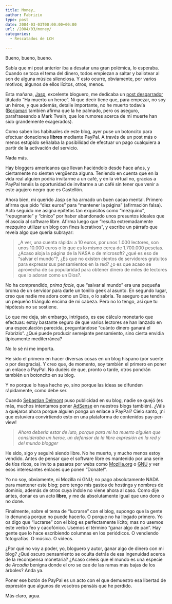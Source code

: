 ```yaml
---
title: Money…
author: Fabrizio
type: post
date: 2004-03-03T00:00:00+00:00
url: /2004/03/money/
categories:
  - Rescatados de LCH

---
```

Bueno, bueno, bueno.

Sabía que mi post anterior iba a desatar una gran polémica, lo esperaba. Cuando se toca el tema del dinero, todos empiezan a saltar y bailotear al son de alguna música silenciosa. Y esto ocurre, obviamente, por varios motivos; algunos de ellos lícitos, otros, menos.

Esta mañana, [Jasp][1], excelente bloguero, me dedicaba un [post desgarrador][2] titulado &#8220;Ha muerto un heroe&#8221;. Ni que decir tiene que, para empezar, no soy un héroe, y que además, detalle importante, no he muerto todavía ([Borjamari][3] también afirma que la he palmado, pero os aseguro, parafraseando a Mark Twain, que los rumores acerca de mi muerte han sido grandemente exagerados).

Como saben los habituales de este blog, ayer puse un botoncito para efectuar donaciones **libres** mediante PayPal. A través de un post más o menos estúpido señalaba la posibilidad de efectuar un pago cualquiera a partir de la activación del servicio. 

Nada más. 

Hay bloggers americanos que llevan haciéndolo desde hace años, y ciertamente no sienten vergüenza alguna. Teniendo en cuenta que en la vida real alguien podría invitarme a un café, y en la virtual no, gracias a PayPal tenéis la oportunidad de invitarme a un café sin tener que venir a este agujero negro que es Castellón.

Ahora bien, mi querido Jasp se ha armado un buen cacao mental. Primero afirma que pido &#8220;diez euros&#8221; para &#8220;mantener la página&#8221; (afirmación falsa). Acto seguido me asigna epitetos tan exquisitos como &#8220;mezquino&#8221;, &#8220;repugnante&#8221; y &#8220;cínico&#8221; por haber abandonado unos presuntos ideales que él asocia al software libre. Afirma luego que &#8220;resulta extremadamente mezquino utilizar un blog con fines lucrativos&#8221;, y escribe un párrafo que revela algo que quería subrayar:

> _A ver, una cuenta rápida: a 10 euros, por unos 1.000 lectores, son unos 10.000 euros o lo que es lo mismo cerca de 1.700.000 pesetas. ¿Acaso aloja la página de la NASA o de microsoft? ¿qué es eso de &#8220;salvar el mundo&#8221;?, ¿Es que no existen cientos de servidores gratuitos para expresar sus pensamientos en la red? ¿o es que acaso se aprovecha de su popularidad para obtener dinero de miles de lectores que lo adoran como un Dios?.</p></blockquote> 
> 
> </i>No ha comprendido, _prima facie_, que &#8220;salvar al mundo&#8221; era una pequeña broma de un servidor para darle un tonillo geek al asunto. En segundo lugar, creo que nadie me adora como un Dios, o lo sabría. Te aseguro que tendría un pequeño triángulo encima de mi cabeza. Pero no lo tengo, así que tu hipótesis no se sostiene. 
> 
> Lo que me deja, sin embargo, intrigado, es ese cálculo monetario que efectuas: estoy bastante seguro de que varios lectores se han lanzado en una especulación parecida, preguntándose &#8220;cuánto dinero ganará el Fabrizio&#8221;. ¿Qué puede producir semejante pensamiento, sino cierta envidia típicamente mediterránea?
> 
> No lo sé ni me importa. 
> 
> He sido el primero en hacer diversas cosas en un blog hispano (por suerte o por desgracia). Y creo que, de momento, soy también el primero en poner un enlace a PayPal. No dudéis de que, pronto o tarde, otros pondrán también un botoncito en su blog. 
> 
> Y no porque lo haya hecho yo, sino porque las ideas se difunden rápidamente, como debe ser. 
> 
> Cuando [Sebastian Delmont][4] puso publicidad en su blog, nadie se quejó (es más, muchos intentamos poner [AdSense][5] en nuestros blogs también). ¿Váis a quejaros ahora porque alguien ponga un enlace a PayPal? Cielo santo, ¡ni que estuviera convirtiendo esto en una plataforma de contenidos pay-per-view! 
> 
> > _Ahora debería estar de luto, porque para mi ha muerto alguien que consideraba un heroe, un defensor de la libre expresión en la red y del mundo blogger_
> 
> He sido, sigo y seguiré siendo libre. No he muerto, y mucho menos estoy vendido. Antes de pensar que el software libre es mantenido por una serie de tíos ricos, os invito a pasaros por webs como [Mozilla.org][6] o [GNU][7] y ver esos interesantes enlaces que ponen &#8220;Donate!&#8221;. 
> 
> Yo no soy, obviamente, ni Mozilla ni GNU; no pago absolutamente NADA para mantener este blog; pero tengo mis gastos de hostings y nombres de dominio, además de otros cuya índole no viene ahora al caso. Como dije antes, donar es un acto **libre**, y me da absolutamente igual que uno done o no done. 
> 
> Finalmente, sobre el tema de &#8220;lucrarse&#8221; con el blog, supongo que la gente lo denuncia porque no puede hacerlo. O porque no ha llegado primero. Yo os digo que &#8220;lucrarse&#8221; con el blog es perfectamente lícito; mas no usemos este verbo feo y cacofónico. Usemos el término &#8220;ganar algo de pan&#8221;. Hay gente que lo hace escribiendo columnas en los periódicos. O vendiendo fotografías. O música. O vídeos. 
> 
> ¿Por qué no voy a poder, yo, bloguero y autor, ganar algo de dinero con mi blog? ¿Qué oscuro pensamiento se oculta detrás de esa ingenuidad acerca de la recompensa monetaria? ¿Acaso créeis que el mundo es una especie de _Arcadia_ benigna donde el oro se cae de las ramas más bajas de los árboles? Anda ya.
> 
> Poner ese botón de PayPal es un acto con el que demuestro esa libertad de expresión que algunos de vosotros pensáis que he perdido. 
> 
> Más claro, agua.

 [1]: http://www.zonalibre.org/blog/jasp/
 [2]: http://www.zonalibre.org/blog/jasp/archives/022725.html
 [3]: http://borjamari.blogspot.com/2004_03_01_borjamari_archive.html#107831181308566036
 [4]: http://www.zonageek.com
 [5]: http://www.google.com/adsense
 [6]: http://www.mozilla.org/
 [7]: https://agia.fsf.org/mp/order.py?make-donation=1